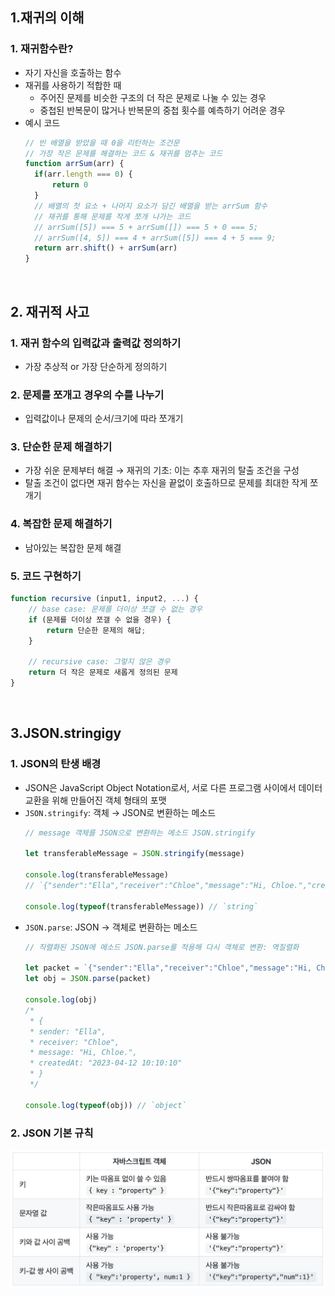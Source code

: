 ## **1.재귀의 이해**
### 1. 재귀함수란?
- 자기 자신을 호출하는 함수
- 재귀를 사용하기 적합한 때
  - 주어진 문제를 비슷한 구조의 더 작은 문제로 나눌 수 있는 경우
  - 중첩된 반복문이 많거나 반복문의 중첩 횟수를 예측하기 어려운 경우
- 예시 코드
  ```javascript
  // 빈 배열을 받았을 때 0을 리턴하는 조건문
  // 가장 작은 문제를 해결하는 코드 & 재귀를 멈추는 코드
  function arrSum(arr) {
    if(arr.length === 0) {
        return 0
    }
    // 배열의 첫 요소 + 나머지 요소가 담긴 배열을 받는 arrSum 함수
    // 재귀를 통해 문제를 작게 쪼개 나가는 코드
    // arrSum([5]) === 5 + arrSum([]) === 5 + 0 === 5;
    // arrSum([4, 5]) === 4 + arrSum([5]) === 4 + 5 === 9;
    return arr.shift() + arrSum(arr)
  }
  ```
<br/>

## **2. 재귀적 사고**
### 1. 재귀 함수의 입력값과 출력값 정의하기
- 가장 추상적 or 가장 단순하게 정의하기

### 2. 문제를 쪼개고 경우의 수를 나누기
- 입력값이나 문제의 순서/크기에 따라 쪼개기

### 3. 단순한 문제 해결하기
- 가장 쉬운 문제부터 해결 → 재귀의 기초: 이는 추후 재귀의 탈출 조건을 구성
- 탈출 조건이 없다면 재귀 함수는 자신을 끝없이 호출하므로 문제를 최대한 작게 쪼개기

### 4. 복잡한 문제 해결하기
- 남아있는 복잡한 문제 해결

### 5. 코드 구현하기
```javascript
function recursive (input1, input2, ...) {
    // base case: 문제를 더이상 쪼갤 수 없는 경우
    if (문제를 더이상 쪼갤 수 없을 경우) {
        return 단순한 문제의 해답;
    }

    // recursive case: 그렇지 않은 경우
    return 더 작은 문제로 새롭게 정의된 문제
}
```
<br/>

## **3.JSON.stringigy**
### 1. JSON의 탄생 배경
- JSON은 JavaScript Object Notation로서, 서로 다른 프로그램 사이에서 데이터 교환을 위해 만들어진 객체 형태의 포맷
- `JSON.stringify`: 객체 → JSON로 변환하는 메소드
  ```javascript
  // message 객체를 JSON으로 변환하는 메소드 JSON.stringify

  let transferableMessage = JSON.stringify(message)
  
  console.log(transferableMessage)
  // `{"sender":"Ella","receiver":"Chloe","message":"Hi, Chloe.","createdAt":"2023-04-12 10:10:10"}`

  console.log(typeof(transferableMessage)) // `string`
  ```
- `JSON.parse`: JSON → 객체로 변환하는 메소드
  ```javascript
  // 직렬화된 JSON에 메소드 JSON.parse를 적용해 다시 객체로 변환: 역질렬화

  let packet = `{"sender":"Ella","receiver":"Chloe","message":"Hi, Chloe.","createdAt":"2023-04-12 10:10:10"}`
  let obj = JSON.parse(packet)

  console.log(obj)
  /*
   * {
   * sender: "Ella",
   * receiver: "Chloe",
   * message: "Hi, Chloe.",
   * createdAt: "2023-04-12 10:10:10"
   * }
   */

  console.log(typeof(obj)) // `object`
  ```

### 2. JSON 기본 규칙
![json_rules.png](/Images/json_rules.png)